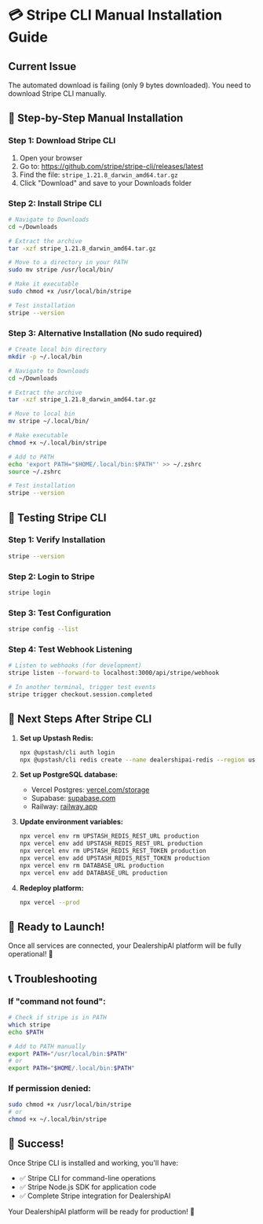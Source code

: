 # 💳 Stripe CLI Manual Installation Guide

## Current Issue
The automated download is failing (only 9 bytes downloaded). You need to download Stripe CLI manually.

## 🔧 **Step-by-Step Manual Installation**

### **Step 1: Download Stripe CLI**
1. Open your browser
2. Go to: https://github.com/stripe/stripe-cli/releases/latest
3. Find the file: `stripe_1.21.8_darwin_amd64.tar.gz`
4. Click "Download" and save to your Downloads folder

### **Step 2: Install Stripe CLI**
```bash
# Navigate to Downloads
cd ~/Downloads

# Extract the archive
tar -xzf stripe_1.21.8_darwin_amd64.tar.gz

# Move to a directory in your PATH
sudo mv stripe /usr/local/bin/

# Make it executable
sudo chmod +x /usr/local/bin/stripe

# Test installation
stripe --version
```

### **Step 3: Alternative Installation (No sudo required)**
```bash
# Create local bin directory
mkdir -p ~/.local/bin

# Navigate to Downloads
cd ~/Downloads

# Extract the archive
tar -xzf stripe_1.21.8_darwin_amd64.tar.gz

# Move to local bin
mv stripe ~/.local/bin/

# Make executable
chmod +x ~/.local/bin/stripe

# Add to PATH
echo 'export PATH="$HOME/.local/bin:$PATH"' >> ~/.zshrc
source ~/.zshrc

# Test installation
stripe --version
```

## 🧪 **Testing Stripe CLI**

### **Step 1: Verify Installation**
```bash
stripe --version
```

### **Step 2: Login to Stripe**
```bash
stripe login
```

### **Step 3: Test Configuration**
```bash
stripe config --list
```

### **Step 4: Test Webhook Listening**
```bash
# Listen to webhooks (for development)
stripe listen --forward-to localhost:3000/api/stripe/webhook

# In another terminal, trigger test events
stripe trigger checkout.session.completed
```

## 🔄 **Next Steps After Stripe CLI**

1. **Set up Upstash Redis:**
   ```bash
   npx @upstash/cli auth login
   npx @upstash/cli redis create --name dealershipai-redis --region us-east-1
   ```

2. **Set up PostgreSQL database:**
   - Vercel Postgres: [vercel.com/storage](https://vercel.com/storage)
   - Supabase: [supabase.com](https://supabase.com)
   - Railway: [railway.app](https://railway.app)

3. **Update environment variables:**
   ```bash
   npx vercel env rm UPSTASH_REDIS_REST_URL production
   npx vercel env add UPSTASH_REDIS_REST_URL production
   npx vercel env rm UPSTASH_REDIS_REST_TOKEN production
   npx vercel env add UPSTASH_REDIS_REST_TOKEN production
   npx vercel env rm DATABASE_URL production
   npx vercel env add DATABASE_URL production
   ```

4. **Redeploy platform:**
   ```bash
   npx vercel --prod
   ```

## 🎯 **Ready to Launch!**

Once all services are connected, your DealershipAI platform will be fully operational! 🚀

## 📞 **Troubleshooting**

### If "command not found":
```bash
# Check if stripe is in PATH
which stripe
echo $PATH

# Add to PATH manually
export PATH="/usr/local/bin:$PATH"
# or
export PATH="$HOME/.local/bin:$PATH"
```

### If permission denied:
```bash
sudo chmod +x /usr/local/bin/stripe
# or
chmod +x ~/.local/bin/stripe
```

## 🎉 **Success!**

Once Stripe CLI is installed and working, you'll have:
- ✅ Stripe CLI for command-line operations
- ✅ Stripe Node.js SDK for application code
- ✅ Complete Stripe integration for DealershipAI

Your DealershipAI platform will be ready for production! 🚀
